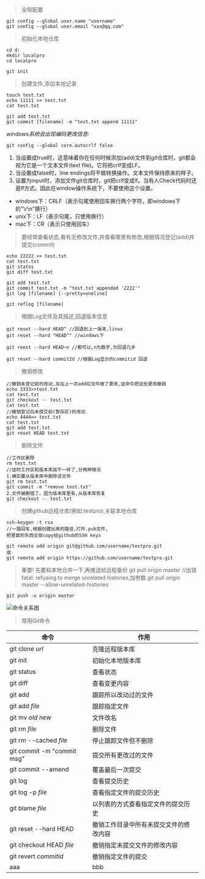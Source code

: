 > 全局配置 

    git config --global user.name "username"
    git config --global user.email "xxx@qq.com"

> 初始化本地仓库

    cd d:
    mkdir localpro
    cd localpro

    git init

> 创建文件,添加本地记录

    touch test.txt
    echo 11111 >> test.txt
    cat test.txt
    
    git add test.txt 
    git commit [filename] -m "test.txt append 11111"

*windows系统会出现编码更改信息:*

    git config --global core.autocrlf false

1. 当设置成true时，这意味着你在任何时候添加(add)文件到git仓库时，git都会视为它是一个文本文件(text file)。它将把crlf变成LF。
2. 当设置成false时，line endings将不做转换操作。文本文件保持原来的样子。
3. 设置为input时，添加文件git仓库时，git把crlf变成lf。当有人Check代码时还是lf方式。因此在window操作系统下，不要使用这个设置。

- windows下：CRLF（表示句尾使用回车换行两个字符，即windows下的"\r\n"换行）
- unix下：LF（表示句尾，只使用换行）
- mac下：CR（表示只使用回车）
  
> 要经常查看状态,看有无修改文件,并查看哪里有修改,根据情况登记(add)并提交(commit)

    echo 22222 >> test.txt
    cat test.txt
    git status
    git diff test.txt

    git add test.txt
    git commit test.txt -m "test.txt appended '2222'"
    git log [filename] [--pretty=oneline]

    git reflog [filename]

>根据Log文件及其描述,回退版本信息

    git reset --hard HEAD^ //回退到上一版本,linux
    git reset --hard "HEAD^" //windows下

    git reest --hard HEAD~n //都可以,n为数字,为回退几步

    git reset --hard commitId //根据Log显示的commitid 回退

> 撤销修改

    //撤销未登记前的改动,及在上一次add后文件做了更改,这命令把这些更改撤销
    echo 3333>>test.txt
    cat test.txt
    git checkout -- test.txt 
    cat test.txt
    //撤销登记后未提交前(暂存区)的改动
    echo 4444>> test.txt
    cat test.txt
    git add test.txt
    git reset HEAD test.txt

> 删除文件

    //工作区删除
    rm test.txt
    //这时工作区和版本库就不一样了,分两种情况
    1.确实要从版本库中删除该文件
    git rm test.txt
    git commit -m "remove test.txt"
    2.文件被删错了。因为版本库里有,从版本库恢复
    git checkout -- test.txt

> 创建github远程仓库(例如:testpro),关联本地仓库

    ssh-keygen -t rsa 
    //一路回车,根据创建出来的路径,打开.pub文件,
    把里面的东西全部copy给github的SSH keys

    git remote add origin git@github.com/username/testpro.git
    或
    git remote add origin https://github.com/username/testpro.git

> 重要! 先要和本地合并一下,再推送给远程备份
    git pull origin master 
    //出错 fatal: refusing to merge unrelated histories,加参数
    git pull origin master --allow-unrelated-histories

    git push -u origin master


![命令关系图](http://p1-tt.byteimg.com/large/pgc-image/bbe1814b918345b69282f3e587a61715?from=pc)

> 常用Git命令

| 命令                       | 作用                                   |
| -------------------------- | -------------------------------------- |
| git clone *url*            | 克隆远程版本库                         |
| git init                   | 初始化本地版本库                       |
| git status                 | 查看状态                               |
| git diff                   | 查看变更内容                           |
| git add                    | 跟踪所以改动过的文件                   |
| git add *file*             | 跟踪指定文件                           |
| git mv *old* *new*         | 文件改名                               |
| git rm *file*              | 删除文件                               |
| git rm --cached *file*     | 停止跟踪文件但不删除                   |
| git commit -m "commit msg" | 提交所有更改过的文件                   |
| git commit --amend         | 覆盖最后一次提交                       |
| git log                    | 查看提交历史                           |
| git log -p *file*          | 查看指定文件的提交历史                 |
| git blame *file*           | 以列表的方式查看指定文件的提交历史     |
| git reset --hard HEAD      | 撤销工作目录中所有未提交文件的修改内容 |
| git checkout HEAD *file*   | 撤销指定未提交文件的修改内容           |
| git revert *commitid*      | 撤销指定文件的提交                     |
| aaa                        | bbb                                    |